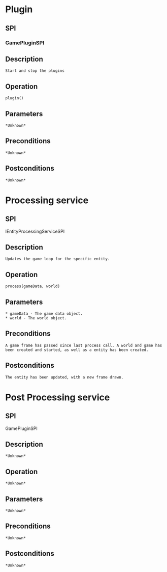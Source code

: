 # Plugin

## SPI

### GamePluginSPI

## Description
```
Start and stop the plugins
```

## Operation
```
plugin()
```
## Parameters
```
*Unknown*
```
## Preconditions
```
*Unknown*
```
## Postconditions
```
*Unknown*
```
# Processing service

## SPI

IEntityProcessingServiceSPI

## Description
```
Updates the game loop for the specific entity.
```
## Operation
```
process(gameData, world)
```
## Parameters
```
* gameData - The game data object.
* world - The world object.
```
## Preconditions
```
A game frame has passed since last process call. A world and game has been created and started, as well as a entity has been created.
```
## Postconditions
```
The entity has been updated, with a new frame drawn.
```
# Post Processing service

## SPI

GamePluginSPI

## Description
```
*Unknown*
```

## Operation
```
*Unknown*
```
## Parameters
```
*Unknown*
```
## Preconditions
```
*Unknown*
```
## Postconditions
```
*Unknown*
```
